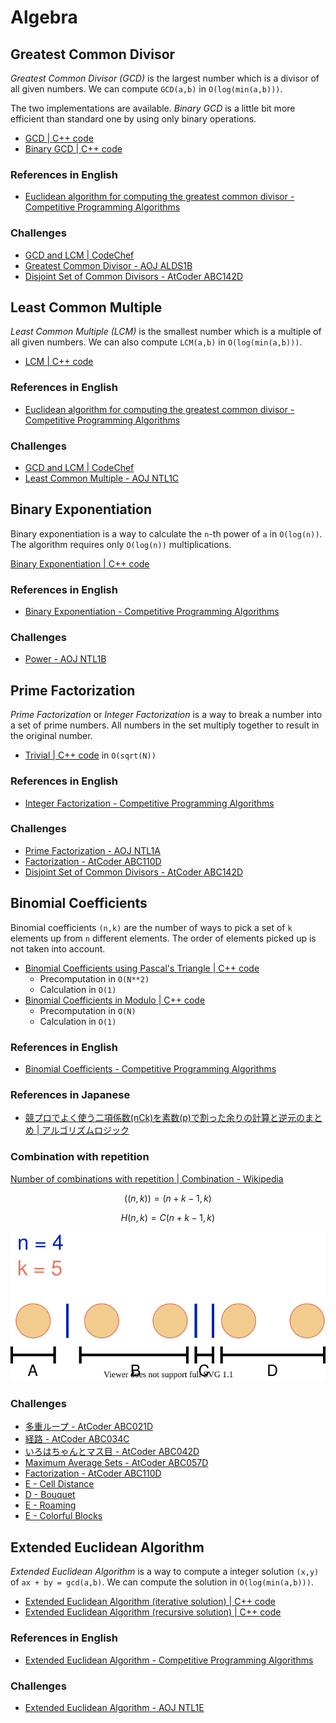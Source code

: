# Algebra

## Greatest Common Divisor
*Greatest Common Divisor (GCD)* is the largest number which is a divisor of all given numbers. We can compute `GCD(a,b)` in `O(log(min(a,b)))`.

The two implementations are available.
*Binary GCD* is a little bit more efficient than standard one by using only binary operations.
- [GCD | C++ code](gcd.hpp)
- [Binary GCD | C++ code](bingcd.hpp)

### References in English
- [Euclidean algorithm for computing the greatest common divisor - Competitive Programming Algorithms](https://cp-algorithms.com/algebra/euclid-algorithm.html)

### Challenges
- [GCD and LCM | CodeChef](https://www.codechef.com/problems/FLOW016)
- [Greatest Common Divisor - AOJ ALDS1B](https://onlinejudge.u-aizu.ac.jp/courses/lesson/1/ALDS1/1/ALDS1_1_B)
- [Disjoint Set of Common Divisors - AtCoder ABC142D](https://atcoder.jp/contests/abc142/tasks/abc142_d)

## Least Common Multiple
*Least Common Multiple (LCM)* is the smallest number which is a multiple of all given numbers. We can also compute `LCM(a,b)` in `O(log(min(a,b)))`.

- [LCM | C++ code](lcm.hpp)

### References in English
- [Euclidean algorithm for computing the greatest common divisor - Competitive Programming Algorithms](https://cp-algorithms.com/algebra/euclid-algorithm.html)

### Challenges
- [GCD and LCM | CodeChef](https://www.codechef.com/problems/FLOW016)
- [Least Common Multiple - AOJ NTL1C](https://onlinejudge.u-aizu.ac.jp/courses/library/6/NTL/1/NTL_1_C)


## Binary Exponentiation

Binary exponentiation is a way to calculate the `n`-th power of `a` in `O(log(n))`.
The algorithm requires only `O(log(n))` multiplications.

[Binary Exponentiation | C++ code](binexp.hpp)

### References in English
- [Binary Exponentiation - Competitive Programming Algorithms](https://cp-algorithms.com/algebra/binary-exp.html)

### Challenges
- [Power - AOJ NTL1B](https://onlinejudge.u-aizu.ac.jp/courses/library/6/NTL/1/NTL_1_B)


## Prime Factorization
*Prime Factorization* or *Integer Factorization* is a way to break a number into a set of prime numbers. All numbers in the set multiply together to result in the original number.

- [Trivial | C++ code](prime_factorization_basic.hpp) in `O(sqrt(N))`

### References in English
- [Integer Factorization - Competitive Programming Algorithms](https://cp-algorithms.com/algebra/factorization.html)

### Challenges
- [Prime Factorization - AOJ NTL1A](https://onlinejudge.u-aizu.ac.jp/courses/library/6/NTL/1/NTL_1_A)
- [Factorization - AtCoder ABC110D](https://atcoder.jp/contests/abc110/tasks/abc110_d)
- [Disjoint Set of Common Divisors - AtCoder ABC142D](https://atcoder.jp/contests/abc142/tasks/abc142_d)


## Binomial Coefficients
Binomial coefficients `(n,k)` are the number of ways to pick a set of `k` elements up from `n` different elements.
The order of elements picked up is not taken into account.

- [Binomial Coefficients using Pascal's Triangle | C++ code](combination_pascal.hpp)  
  - Precomputation in `O(N**2)`
  - Calculation in `O(1)`
- [Binomial Coefficients in Modulo | C++ code](combination_basic.hpp)  
  - Precomputation in `O(N)`
  - Calculation in `O(1)`

### References in English
- [Binomial Coefficients - Competitive Programming Algorithms](https://cp-algorithms.com/combinatorics/binomial-coefficients.html)

### References in Japanese
- [競プロでよく使う二項係数(nCk)を素数(p)で割った余りの計算と逆元のまとめ | アルゴリズムロジック](https://algo-logic.info/combination/)

### Combination with repetition
[Number of combinations with repetition | Combination - Wikipedia](https://en.wikipedia.org/wiki/Combination#Number_of_combinations_with_repetition)

```math
((n, k)) = (n + k - 1, k)
```
```math
H(n,k) = C(n+k-1,k)
```

![Combination with repetition](resources/combination_with_repetition.drawio.svg)

### Challenges
- [多重ループ - AtCoder ABC021D](https://atcoder.jp/contests/abc021/tasks/abc021_d)
- [経路 - AtCoder ABC034C](https://atcoder.jp/contests/abc034/tasks/abc034_c)
- [いろはちゃんとマス目 - AtCoder ABC042D](https://atcoder.jp/contests/abc042/tasks/arc058_b)
- [Maximum Average Sets - AtCoder ABC057D](https://atcoder.jp/contests/abc057/tasks/abc057_d)
- [Factorization - AtCoder ABC110D](https://atcoder.jp/contests/abc110/tasks/abc110_d)
- [E - Cell Distance](https://atcoder.jp/contests/abc127/tasks/abc127_e)
- [D - Bouquet](https://atcoder.jp/contests/abc156/tasks/abc156_d)
- [E - Roaming](https://atcoder.jp/contests/abc156/tasks/abc156_e)
- [E - Colorful Blocks](https://atcoder.jp/contests/abc167/tasks/abc167_e)


## Extended Euclidean Algorithm
*Extended Euclidean Algorithm* is a way to compute a integer solution `(x,y)` of `ax + by = gcd(a,b)`.
We can compute the solution in `O(log(min(a,b)))`.

- [Extended Euclidean Algorithm (iterative solution) | C++ code](extgcd_iterative.hpp)
- [Extended Euclidean Algorithm (recursive solution) | C++ code](extgcd_recursive.hpp)

### References in English
- [Extended Euclidean Algorithm - Competitive Programming Algorithms](https://cp-algorithms.com/algebra/extended-euclid-algorithm.html)

### Challenges
- [Extended Euclidean Algorithm - AOJ NTL1E](https://onlinejudge.u-aizu.ac.jp/courses/library/6/NTL/1/NTL_1_E)